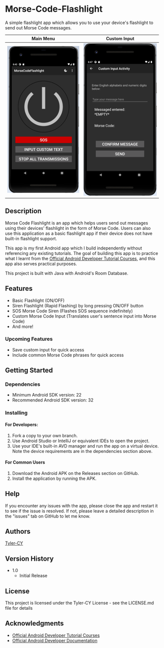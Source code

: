 # Morse-Code-Flashlight

A simple flashlight app which allows you to use your device's flashlight to send out Morse Code messages.

Main Menu | Custom Input
--- | ---
![App Screenshot](./doc/img/main_menu_screenshot.png) | ![App Screenshot](./doc/img/input_screenshot.png)

## Description

Morse Code Flashlight is an app which helps users send out messages using their devices' flashlight in the form of Morse Code.
Users can also use this application as a basic flashlight app if their device does not have built-in flashlight support.

This app is my first Android app which I build independently without referencing any existing tutorials. The goal of building 
this app is to practice what I learnt from the [Official Android Developer Tutorial Courses](https://developer.android.com/courses), 
and this app also serves practical purposes.

This project is built with Java with Android's Room Database.

## Features
- Basic Flashlight (ON/OFF)
- Siren Flashlight (Rapid Flashing) by long pressing ON/OFF button
- SOS Morse Code Siren (Flashes SOS sequence indefinitely)
- Custom Morse Code Input (Translates user's sentence input into Morse Code)
- And more!

### Upcoming Features
- Save custom input for quick access
- Include common Morse Code phrases for quick access

## Getting Started

### Dependencies

* Minimum Android SDK version: 22
* Recommended Android SDK version: 32

### Installing

#### For Developers:
1. Fork a copy to your own branch.
2. Use Android Studio or IntelliJ or equivalent IDEs to open the project.
3. Use your IDE's built-in AVD manager and run the app on a virtual device. Note the device requirements are in the dependencies section above.

#### For Common Users
1. Download the Android APK on the Releases section on GitHub.
2. Install the application by running the APK.

## Help

If you encounter any issues with the app, please close the app and restart it to see if the issue is resolved. If not, please leave a detailed description in the "issues" tab on GitHub to let me know.

## Authors

[Tyler-CY](https://github.com/Tyler-CY)

## Version History

* 1.0
    * Initial Release

## License

This project is licensed under the Tyler-CY License - see the LICENSE.md file for details

## Acknowledgments

* [Official Android Developer Tutorial Courses](https://developer.android.com/courses)
* [Official Android Developer Documentation](https://developer.android.com/docs)


